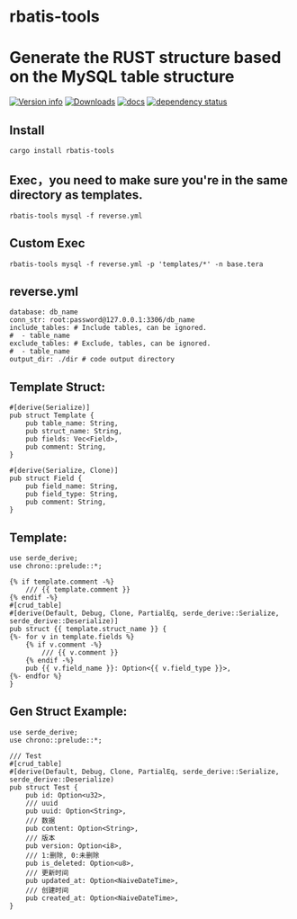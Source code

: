 # rbatis-tools

# Generate the RUST structure based on the MySQL table structure
[![Version info](https://img.shields.io/crates/v/rbatis-tools.svg)](https://crates.io/crates/rbatis-tools)
[![Downloads](https://img.shields.io/crates/d/rbatis-tools.svg?style=flat-square)](https://crates.io/crates/rbatis-tools)
[![docs](https://img.shields.io/badge/docs-latest-blue.svg?style=flat-square)](https://docs.rs/rbatis-tools)
[![dependency status](https://deps.rs/crate/rbatis-tools/0.1.11/status.svg)](https://deps.rs/crate/rbatis-tools)

## Install
    cargo install rbatis-tools

## Exec，you need to make sure you're in the same directory as templates.
    rbatis-tools mysql -f reverse.yml
## Custom Exec
    rbatis-tools mysql -f reverse.yml -p 'templates/*' -n base.tera

## reverse.yml
    database: db_name
    conn_str: root:password@127.0.0.1:3306/db_name
    include_tables: # Include tables, can be ignored.
    #  - table_name
    exclude_tables: # Exclude, tables, can be ignored.
    #  - table_name
    output_dir: ./dir # code output directory

## Template Struct:
    #[derive(Serialize)]
    pub struct Template {
        pub table_name: String,
        pub struct_name: String,
        pub fields: Vec<Field>, 
        pub comment: String,
    }

    #[derive(Serialize, Clone)]
    pub struct Field {
        pub field_name: String,
        pub field_type: String,
        pub comment: String,
    }

## Template:
    use serde_derive;
    use chrono::prelude::*;

    {% if template.comment -%}
        /// {{ template.comment }}
    {% endif -%}
    #[crud_table]
    #[derive(Default, Debug, Clone, PartialEq, serde_derive::Serialize, serde_derive::Deserialize)]
    pub struct {{ template.struct_name }} {
    {%- for v in template.fields %}
        {% if v.comment -%}
            /// {{ v.comment }}
        {% endif -%}
        pub {{ v.field_name }}: Option<{{ v.field_type }}>,
    {%- endfor %}
    }

## Gen Struct Example:
    use serde_derive;
    use chrono::prelude::*;
    
    /// Test
    #[crud_table]
    #[derive(Default, Debug, Clone, PartialEq, serde_derive::Serialize, serde_derive::Deserialize)
    pub struct Test {
        pub id: Option<u32>,
        /// uuid
        pub uuid: Option<String>,
        /// 数据
        pub content: Option<String>,
        /// 版本
        pub version: Option<i8>,
        /// 1:删除, 0:未删除
        pub is_deleted: Option<u8>,
        /// 更新时间
        pub updated_at: Option<NaiveDateTime>,
        /// 创建时间
        pub created_at: Option<NaiveDateTime>,
    }
